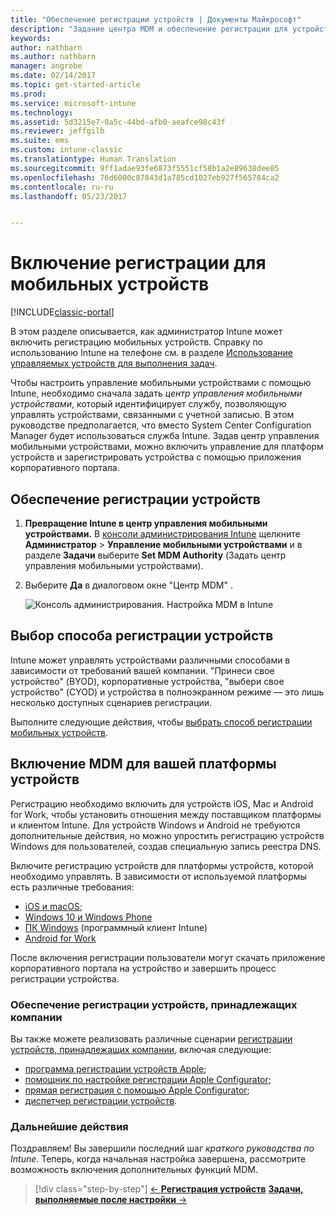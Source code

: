 ```yaml
---
title: "Обеспечение регистрации устройств | Документы Майкрософт"
description: "Задание центра MDM и обеспечение регистрации для устройств iOS, Windows, Android и Mac."
keywords: 
author: nathbarn
ms.author: nathbarn
manager: angrobe
ms.date: 02/14/2017
ms.topic: get-started-article
ms.prod: 
ms.service: microsoft-intune
ms.technology: 
ms.assetid: 5d3215e7-0a5c-44bd-afb0-aeafce98c43f
ms.reviewer: jeffgilb
ms.suite: ems
ms.custom: intune-classic
ms.translationtype: Human Translation
ms.sourcegitcommit: 9ff1adae93fe6873f5551cf58b1a2e89638dee85
ms.openlocfilehash: 76d6000c87843d1a785cd1027eb927f565784ca2
ms.contentlocale: ru-ru
ms.lasthandoff: 05/23/2017


---
```


# <a name="enable-enrollment-for-mobile-devices"></a>Включение регистрации для мобильных устройств

[!INCLUDE[classic-portal](../includes/classic-portal.md)]

В этом разделе описывается, как администратор Intune может включить регистрацию мобильных устройств. Справку по использованию Intune на телефоне см. в разделе [Использование управляемых устройств для выполнения задач](https://docs.microsoft.com/intune-user-help/company-portal-frequently-asked-questions).

Чтобы настроить управление мобильными устройствами с помощью Intune, необходимо сначала задать *центр управления мобильными устройствами*, который идентифицирует службу, позволяющую управлять устройствами, связанными с учетной записью. В этом руководстве предполагается, что вместо System Center Configuration Manager будет использоваться служба Intune. Задав центр управления мобильными устройствами, можно включить управление для платформ устройств и зарегистрировать устройства с помощью приложения корпоративного портала.

## <a name="enable-device-enrollment"></a>Обеспечение регистрации устройств

1. **Превращение Intune в центр управления мобильными устройствами.**
    В [консоли администрирования Intune](https://manage.microsoft.com/) щелкните **Администратор** > **Управление мобильными устройствами** и в разделе **Задачи** выберите **Set MDM Authority** (Задать центр управления мобильными устройствами).  

2. Выберите **Да** в диалоговом окне "Центр MDM" .

    ![Консоль администрирования. Настройка MDM в Intune](./media/mdmAuthority.png)

## <a name="choose-how-to-enroll-devices"></a>Выбор способа регистрации устройств

Intune может управлять устройствами различными способами в зависимости от требований вашей компании. "Принеси свое устройство" (BYOD), корпоративные устройства, "выбери свое устройство" (CYOD) и устройства в полноэкранном режиме — это лишь несколько доступных сценариев регистрации.

Выполните следующие действия, чтобы [выбрать способ регистрации мобильных устройств](choose-how-to-enroll-devices1.md).

## <a name="enable-mdm-for-your-device-platform"></a>Включение MDM для вашей платформы устройств
Регистрацию необходимо включить для устройств iOS, Mac и Android for Work, чтобы установить отношения между поставщиком платформы и клиентом Intune. Для устройств Windows и Android не требуются дополнительные действия, но можно упростить регистрацию устройств Windows для пользователей, создав специальную запись реестра DNS.

Включите регистрацию устройств для платформы устройств, которой необходимо управлять. В зависимости от используемой платформы есть различные требования:

- [iOS и macOS](/intune-classic/deploy-use/set-up-ios-and-mac-management-with-microsoft-intune);
- [Windows 10 и Windows Phone](/intune-classic/deploy-use/set-up-windows-device-management-with-microsoft-intune)
- [ПК Windows](/intune-classic/deploy-use/manage-windows-pcs-with-microsoft-intune) (программный клиент Intune)
- [Android for Work](/intune-classic/deploy-use/set-up-android-for-work)

После включения регистрации пользователи могут скачать приложение корпоративного портала на устройство и завершить процесс регистрации устройства.

### <a name="enable-company-owned-device-enrollment"></a>Обеспечение регистрации устройств, принадлежащих компании
Вы также можете реализовать различные сценарии [регистрации устройств, принадлежащих компании](/intune-classic/deploy-use/manage-corporate-owned-devices), включая следующие:
- [программа регистрации устройств Apple](/intune-classic/deploy-use/ios-device-enrollment-program-in-microsoft-intune);
- [помощник по настройке регистрации Apple Configurator](/intune-classic/deploy-use/ios-setup-assistant-enrollment-in-microsoft-intune);
- [прямая регистрация с помощью Apple Configurator](/intune-classic/deploy-use/ios-direct-enrollment-in-microsoft-intune);
- [диспетчер регистрации устройств](/intune-classic/deploy-use/enroll-corporate-owned-devices-with-the-device-enrollment-manager-in-microsoft-intune).

### <a name="next-steps"></a>Дальнейшие действия
Поздравляем! Вы завершили последний шаг *краткого руководства по Intune*. Теперь, когда начальная настройка завершена, рассмотрите возможность включения дополнительных функций MDM.

>[!div class="step-by-step"]
>[&larr; **Регистрация устройств**](.\start-with-a-paid-subscription-to-microsoft-intune-step-8.md)     [**Задачи, выполняемые после настройки** &rarr;](.\post-configuration-tasks.md)  

